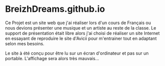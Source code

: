 # BreizhDreams.github.io

Ce Projet est un site web que j'ai réaliser lors d'un cours de Français ou nous devions présenter une musique et un artiste au reste de la classe. Le support de présentation 
était libre alors j'ai choisi de réaliser un site Internet en essayant de reproduire le site d'Avicii pour m'entrainer tout en adaptant selon mes besoins. 

Le site à été conçu pour être lu sur un écran d'ordinateur et pas sur un portable. L'affichage sera alors très mauvais... 
